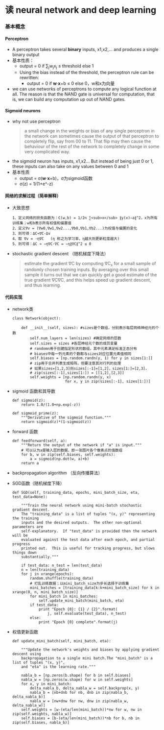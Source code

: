 读 neural network and deep learning
=============================================
### 基本概念
#### Perceptron
*	A perceptron takes several **binary** inputs, x1,x2,… and produces a single binary output
*	基本性质：
	*	output = 0 if ∑<sub>j</sub>w<sub>j</sub>x<sub>j</sub>  ≤ threshold else 1
	*	Using the bias instead of the threshold, the perceptron rule can be rewritten:
		*	output = 0 if **w**⋅**x**+b ≤ 0 else 0，w和x为向量
*	we can use networks of perceptrons to compute any logical function at all. The reason is that the NAND gate is universal for computation, that is, we can build any computation up out of NAND gates.
#### Sigmoid neurons
*	why not use perceptron
	> a small change in the weights or bias of any single perceptron in the network can sometimes cause the output of that perceptron to completely flip, say from 00 to 11. That flip may then cause the behaviour of the rest of the network to completely change in some very complicated way.
*	the sigmoid neuron has inputs, x1,x2... But instead of being just 0 or 1, these inputs can also take on any values between 0 and 1
*	基本性质
	*	output = σ(**w**⋅**x**+b)，σ为sigmoid函数
	*	σ(z) = 1/(1+e^-z)
#### 网络的求解过程（简单解释）
*	大致思想

		1、定义网络的损失函数为：C(w,b) = 1/2n ∑<sub>x</sub> ∥y(x)−a∥^2，x为所有训练集；w和b表示所有权值和偏置值
		2、定义∇v = (∇w0,∇w1,∇w2...,∇b0,∇b1,∇b2...)为权值与偏置的变化
		3、则可得：ΔC≈∇C⋅Δv
		4、取 ∇v = -η∇C   (η 称之为学习率，η越大则更新粒度越大)
	    5、则可得：ΔC ≈ −η∇C⋅∇C = −η∥∇C∥^2 ≤ 0
*	stochastic gradient descent （随机梯度下降法）
	> estimate the gradient ∇C by computing ∇C<sub>x</sub> for a small sample of randomly chosen training inputs. By averaging over this small sample it turns out that we can quickly get a good estimate of the true gradient ∇C∇C, and this helps speed up gradient descent, and thus learning.

#### 代码实现
*	network类
	
		class Network(object):
		
		    def __init__(self, sizes): #sizes是个数组，分别表示每层网络神经元的个数
		        self.num_layers = len(sizes) #确定网络的层数
		        self.sizes = sizes #各层神经元个数的成员变量
				# randomn用于创建指定形状的数组，其中元素满足标准正态分布
                # biases中每一列元素的个数都与sizes对应位置元素值相同
		        self.biases = [np.random.randn(y, 1) for y in sizes[1:]]
				# zip用于合并列表生成矩阵，但要注意其对行列的处理
                # 如果sizes=[1,2,3]则sizes[:-1]=[1,2]，sizes[1:]=[2,3]，
				# zip(sizes[:-1],sizes[1:]) = [[1,2],[2,3]]
		        self.weights = [np.random.randn(y, x) 
		                        for x, y in zip(sizes[:-1], sizes[1:])]

*	sigmoid 函数和其导数

		def sigmoid(z):
		    return 1.0/(1.0+np.exp(-z))

		def sigmoid_prime(z):
		    """Derivative of the sigmoid function."""
		    return sigmoid(z)*(1-sigmoid(z))

*	forward 函数

	    def feedforward(self, a):
	        """Return the output of the network if "a" is input."""
			# 可以认为a是输入层的数据，即一张图片各个像素点的值数组
	        for b, w in zip(self.biases, self.weights):
	            a = sigmoid(np.dot(w, a)+b)
	        return a

*	backpropagation algorithm （反向传播算法）

*	SGD函数（随机梯度下降）

	    def SGD(self, training_data, epochs, mini_batch_size, eta, test_data=None):

	        """Train the neural network using mini-batch stochastic gradient descent.  
			The "training_data" is a list of tuples "(x, y)" representing the training 
			inputs and the desired outputs.  The other non-optional parameters are
	        self-explanatory.  If "test_data" is provided then the network will be 
			evaluated against the test data after each epoch, and partial progress 
			printed out.  This is useful for tracking progress, but slows things down 
			substantially."""

	        if test_data: n_test = len(test_data)
	        n = len(training_data)
	        for j in xrange(epochs):
	            random.shuffle(training_data)
				# 打乱训练数据；以mini_batch_size为步长选择子训练集
	            mini_batches = [training_data[k:k+mini_batch_size] for k in xrange(0, n, mini_batch_size)]
	            for mini_batch in mini_batches:
	                self.update_mini_batch(mini_batch, eta)
	            if test_data:
	                print "Epoch {0}: {1} / {2}".format(
	                    j, self.evaluate(test_data), n_test)
	            else:
	                print "Epoch {0} complete".format(j)

*	权值更新函数

	    def update_mini_batch(self, mini_batch, eta):

	        """Update the network's weights and biases by applying gradient descent using 
			backpropagation to a single mini batch.The "mini_batch" is a list of tuples "(x, y)", 
			and "eta" is the learning rate."""

	        nabla_b = [np.zeros(b.shape) for b in self.biases]
	        nabla_w = [np.zeros(w.shape) for w in self.weights]
	        for x, y in mini_batch:
	            delta_nabla_b, delta_nabla_w = self.backprop(x, y)
	            nabla_b = [nb+dnb for nb, dnb in zip(nabla_b, delta_nabla_b)]
	            nabla_w = [nw+dnw for nw, dnw in zip(nabla_w, delta_nabla_w)]
	        self.weights = [w-(eta/len(mini_batch))*nw for w, nw in zip(self.weights, nabla_w)]
	        self.biases = [b-(eta/len(mini_batch))*nb for b, nb in zip(self.biases, nabla_b)]